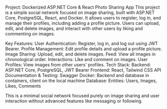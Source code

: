 Project: Dockerized ASP.NET Core & React Photo Sharing App
This project is a simple social network focused on image sharing, built with ASP.NET Core, PostgreSQL, React, and Docker. It allows users to register, log in, and manage their profiles, including adding a profile picture. Users can upload, edit, and delete images, and interact with other users by liking and commenting on images.

Key Features:
User Authentication: Register, log in, and log out using JWT Bearer.
Profile Management: Edit profile details and upload a profile picture.
Image Sharing: Upload, edit, and delete images.
Feed: View all images in chronological order.
Interactions: Like and comment on images.
User Profiles: View images from other users' profiles.
Tech Stack:
Backend: ASP.NET Core, PostgreSQL, JWT Bearer
Frontend: React, Tailwind CSS
API Documentation & Testing: Swagger
Docker: Backend and database in containers, client on the local machine
Database:
Entities: Users, Images, Likes, Comments

This is a minimal social network focused purely on image sharing and user interaction without advanced features like messaging or following.

